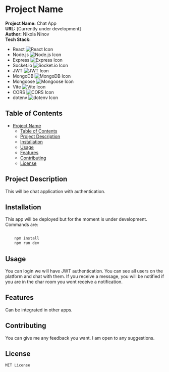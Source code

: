 # Project Name

**Project Name:** Chat App  
**URL:** [Currently under development]  
**Author:** Nikola Ninov  
**Tech Stack:**  
- React ![React Icon](https://img.icons8.com/officel/16/000000/react.png)
- Node.js ![Node.js Icon](https://img.icons8.com/color/16/000000/nodejs.png)
- Express ![Express Icon](https://img.icons8.com/color/16/000000/express.png)
- Socket.io ![Socket.io Icon](https://img.icons8.com/color/16/000000/socket-io.png)
- JWT ![JWT Icon](https://img.icons8.com/color/16/000000/json-web-token.png)
- MongoDB ![MongoDB Icon](https://img.icons8.com/color/16/000000/mongodb.png)
- Mongoose ![Mongoose Icon](https://img.icons8.com/color/16/000000/mongodb.png)
- Vite ![Vite Icon](https://img.icons8.com/color/16/000000/vue-js.png)
- CORS ![CORS Icon](https://img.icons8.com/color/16/000000/cloud-access-security-technology.png)
- dotenv ![dotenv Icon](https://img.icons8.com/ios/16/000000/dot.png)

## Table of Contents

- [Project Name](#project-name)
  - [Table of Contents](#table-of-contents)
  - [Project Description](#project-description)
  - [Installation](#installation)
  - [Usage](#usage)
  - [Features](#features)
  - [Contributing](#contributing)
  - [License](#license)

## Project Description

This will be chat application with authentication.

## Installation

This app will be deployed but for the moment is under development.
Commands are:

```JavaScript

    npm install
    npm run dev

```

## Usage

You can login we will have JWT authentication.
You can see all users on the platform and chat with them. If you receive a message, you will be notified if you are in the char room you wont receive a notification. 

## Features

Can be integrated in other apps.

## Contributing

You can give me any feedback you want. I am open to any suggestions.

## License
```
MIT License

```

